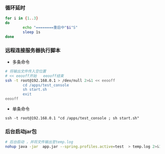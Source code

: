### 循环延时

```bash
for i in {1..3}
do
        echo "========重启中"$i"S"
        sleep 1s
done
```

### 远程连接服务器执行脚本

- 多条命令

```bash
# 将输出文件传入空位置   
# << eeooff开始   eeooff结束
ssh -t root@192.168.0.1 > /dev/null 2>&1 << eeooff
        cd /apps/test_console
        sh start.sh
        exit
eeooff
```

- 单条命令

```
ssh -t root@192.168.0.1 "cd /apps/test_console ; sh start.sh"
```

### 后台启动jar包

```bash
# 后台启动 ，并将文件输出至temp.log
nohup java -jar  app.jar --spring.profiles.active=test  > temp.log 2>&1 &
```

